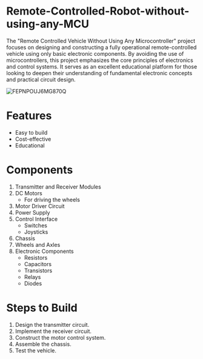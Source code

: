 # Remote-Controlled-Robot-without-using-any-MCU
The "Remote Controlled Vehicle Without Using Any Microcontroller" project focuses on designing and constructing a fully operational remote-controlled vehicle using only basic electronic components.
By avoiding the use of microcontrollers, this project emphasizes the core principles of electronics and control systems. 
It serves as an excellent educational platform for those looking to deepen their understanding of fundamental electronic concepts and practical circuit design.

![FEPNPOUJ6MG870Q](https://github.com/monil667/Remote-Controlled-Robot-without-using-any-MCU/assets/114842275/736e9c70-7f97-4a8e-950f-798a0e5c177a)

# Features

- Easy to build
- Cost-effective
- Educational

# Components

1. Transmitter and Receiver Modules
2. DC Motors
   - For driving the wheels
3. Motor Driver Circuit
4. Power Supply
5. Control Interface
   - Switches
   - Joysticks
6. Chassis
7. Wheels and Axles
8. Electronic Components
   - Resistors
   - Capacitors
   - Transistors
   - Relays
   - Diodes

# Steps to Build

1. Design the transmitter circuit.
2. Implement the receiver circuit.
3. Construct the motor control system.
4. Assemble the chassis.
5. Test the vehicle.





